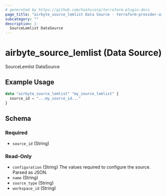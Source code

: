 ```yaml
---
# generated by https://github.com/hashicorp/terraform-plugin-docs
page_title: "airbyte_source_lemlist Data Source - terraform-provider-airbyte"
subcategory: ""
description: |-
  SourceLemlist DataSource
---
```


# airbyte_source_lemlist (Data Source)

SourceLemlist DataSource

## Example Usage

```terraform
data "airbyte_source_lemlist" "my_source_lemlist" {
  source_id = "...my_source_id..."
}
```

<!-- schema generated by tfplugindocs -->
## Schema

### Required

- `source_id` (String)

### Read-Only

- `configuration` (String) The values required to configure the source. Parsed as JSON.
- `name` (String)
- `source_type` (String)
- `workspace_id` (String)


